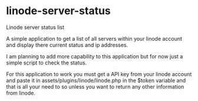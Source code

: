 # linode-server-status
Linode server status list

A simple application to get a list of all servers within your linode account and display there current status and ip addresses.

I am planning to add more capability to this application but for now just a simple script to check the status.

For this application to work you must get a API key from your linode account and paste it in assets/plugins/linode/linode.php in the $token variable and that is all your need to so unless you want to return any other information from linode.
